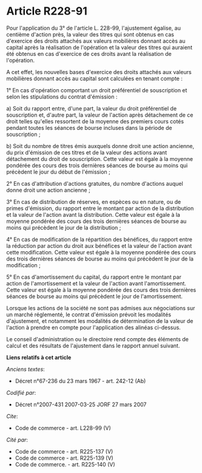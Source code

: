 # Article R228-91

Pour l'application du 3° de l'article L. 228-99, l'ajustement égalise, au centième d'action près, la valeur des titres qui
sont obtenus en cas d'exercice des droits attachés aux valeurs mobilières donnant accès au capital après la réalisation de
l'opération et la valeur des titres qui auraient été obtenus en cas d'exercice de ces droits avant la réalisation de
l'opération. 

A cet effet, les nouvelles bases d'exercice des droits attachés aux valeurs mobilières donnant accès au capital sont
calculées en tenant compte : 

1° En cas d'opération comportant un droit préférentiel de souscription et selon les stipulations du contrat d'émission : 

a) Soit du rapport entre, d'une part, la valeur du droit préférentiel de souscription et, d'autre part, la valeur de l'action
après détachement de ce droit telles qu'elles ressortent de la moyenne des premiers cours cotés pendant toutes les séances de
bourse incluses dans la période de souscription ; 

b) Soit du nombre de titres émis auxquels donne droit une action ancienne, du prix d'émission de ces titres et de la valeur
des actions avant détachement du droit de souscription. Cette valeur est égale à la moyenne pondérée des cours des trois
dernières séances de bourse au moins qui précèdent le jour du début de l'émission ; 

2° En cas d'attribution d'actions gratuites, du nombre d'actions auquel donne droit une action ancienne ; 

3° En cas de distribution de réserves, en espèces ou en nature, ou de primes d'émission, du rapport entre le montant par
action de la distribution et la valeur de l'action avant la distribution. Cette valeur est égale à la moyenne pondérée des
cours des trois dernières séances de bourse au moins qui précèdent le jour de la distribution ; 

4° En cas de modification de la répartition des bénéfices, du rapport entre la réduction par action du droit aux bénéfices et
la valeur de l'action avant cette modification. Cette valeur est égale à la moyenne pondérée des cours des trois dernières
séances de bourse au moins qui précèdent le jour de la modification ; 

5° En cas d'amortissement du capital, du rapport entre le montant par action de l'amortissement et la valeur de l'action
avant l'amortissement. Cette valeur est égale à la moyenne pondérée des cours des trois dernières séances de bourse au moins
qui précèdent le jour de l'amortissement. 

Lorsque les actions de la société ne sont pas admises aux négociations sur un marché réglementé, le contrat d'émission
prévoit les modalités d'ajustement, et notamment les modalités de détermination de la valeur de l'action à prendre en compte
pour l'application des alinéas ci-dessus. 

Le conseil d'administration ou le directoire rend compte des éléments de calcul et des résultats de l'ajustement dans le
rapport annuel suivant.

**Liens relatifs à cet article**

_Anciens textes_:

  - Décret n°67-236 du 23 mars 1967 - art. 242-12 (Ab)

_Codifié par_:

  - Décret n°2007-431 2007-03-25 JORF 27 mars 2007

_Cite_:

  - Code de commerce - art. L228-99 (V)

_Cité par_:

  - Code de commerce - art. R225-137 (V)
  - Code de commerce - art. R225-139 (V)
  - Code de commerce. - art. R225-140 (V)

